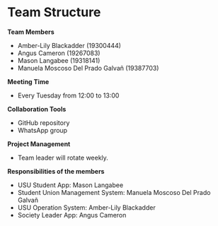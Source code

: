 # Team Structure

**Team Members**
- Amber-Lily Blackadder (19300444)
- Angus Cameron (19267083)
- Mason Langabee (19318141)
- Manuela Moscoso Del Prado Galvañ (19387703)

**Meeting Time**
- Every Tuesday from 12:00 to 13:00

**Collaboration Tools**
- GitHub repository 
- WhatsApp group 

**Project Management**
- Team leader will rotate weekly.
  
**Responsibilities of the members**
- USU Student App:  Mason Langabee
- Student Union Management System: Manuela Moscoso Del Prado Galvañ
- USU Operation System: Amber-Lily Blackadder
- Society Leader App: Angus Cameron
